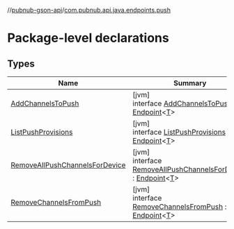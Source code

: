 //[pubnub-gson-api](../../index.md)/[com.pubnub.api.java.endpoints.push](index.md)

# Package-level declarations

## Types

| Name | Summary |
|---|---|
| [AddChannelsToPush](-add-channels-to-push/index.md) | [jvm]<br>interface [AddChannelsToPush](-add-channels-to-push/index.md) : [Endpoint](../com.pubnub.api.java.endpoints/-endpoint/index.md)&lt;[T](../com.pubnub.api.java.endpoints/-endpoint/index.md)&gt; |
| [ListPushProvisions](-list-push-provisions/index.md) | [jvm]<br>interface [ListPushProvisions](-list-push-provisions/index.md) : [Endpoint](../com.pubnub.api.java.endpoints/-endpoint/index.md)&lt;[T](../com.pubnub.api.java.endpoints/-endpoint/index.md)&gt; |
| [RemoveAllPushChannelsForDevice](-remove-all-push-channels-for-device/index.md) | [jvm]<br>interface [RemoveAllPushChannelsForDevice](-remove-all-push-channels-for-device/index.md) : [Endpoint](../com.pubnub.api.java.endpoints/-endpoint/index.md)&lt;[T](../com.pubnub.api.java.endpoints/-endpoint/index.md)&gt; |
| [RemoveChannelsFromPush](-remove-channels-from-push/index.md) | [jvm]<br>interface [RemoveChannelsFromPush](-remove-channels-from-push/index.md) : [Endpoint](../com.pubnub.api.java.endpoints/-endpoint/index.md)&lt;[T](../com.pubnub.api.java.endpoints/-endpoint/index.md)&gt; |

